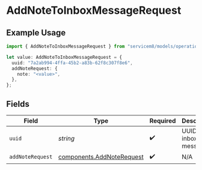 # AddNoteToInboxMessageRequest

## Example Usage

```typescript
import { AddNoteToInboxMessageRequest } from "servicem8/models/operations";

let value: AddNoteToInboxMessageRequest = {
  uuid: "7a2ab994-4ffa-45b2-a83b-62f8c307f8e6",
  addNoteRequest: {
    note: "<value>",
  },
};
```

## Fields

| Field                                                                  | Type                                                                   | Required                                                               | Description                                                            |
| ---------------------------------------------------------------------- | ---------------------------------------------------------------------- | ---------------------------------------------------------------------- | ---------------------------------------------------------------------- |
| `uuid`                                                                 | *string*                                                               | :heavy_check_mark:                                                     | UUID of the inbox message                                              |
| `addNoteRequest`                                                       | [components.AddNoteRequest](../../models/components/addnoterequest.md) | :heavy_check_mark:                                                     | N/A                                                                    |